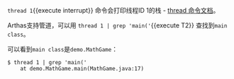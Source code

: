 `thread 1`{{execute interrupt}} 命令会打印线程ID 1的栈 - [thread 命令文档](https://arthas.aliyun.com/doc/thread.html)。

Arthas支持管道，可以用 `thread 1 | grep 'main('`{{execute T2}} 查找到`main class`。

可以看到`main class`是`demo.MathGame`：

```
$ thread 1 | grep 'main('
    at demo.MathGame.main(MathGame.java:17)
```
